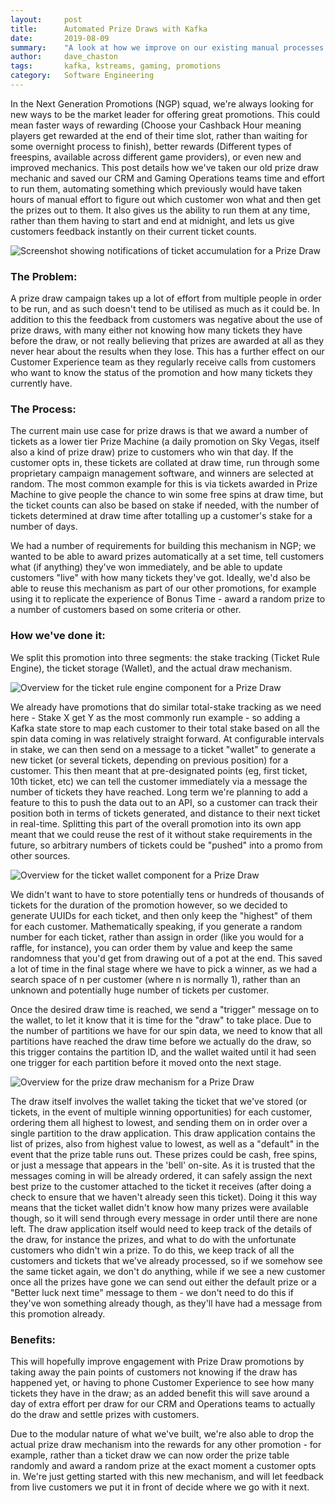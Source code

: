 ```yaml
---
layout:     post
title:      Automated Prize Draws with Kafka
date:       2019-08-09
summary:    "A look at how we improve on our existing manual processes and remove customer pain using technology."
author:     dave_chaston
tags:       kafka, kstreams, gaming, promotions
category:   Software Engineering
---
```


In the Next Generation Promotions (NGP) squad, we're always looking for new ways to be the market leader for offering great promotions. This could mean faster ways of rewarding (Choose your Cashback Hour meaning players get rewarded at the end of their time slot, rather than waiting for some overnight process to finish), better rewards (Different types of freespins, available across different game providers), or even new and improved mechanics. This post details how we've taken our old prize draw mechanic and saved our CRM and Gaming Operations teams time and effort to run them, automating something which previously would have taken hours of manual effort to figure out which customer won what and then get the prizes out to them. It also gives us the ability to run them at any time, rather than them having to start and end at midnight, and lets us give customers feedback instantly on their current ticket counts.

![Screenshot showing notifications of ticket accumulation for a Prize Draw](/images/prize-draw/notification-screenshot.png)


### The Problem:
A prize draw campaign takes up a lot of effort from multiple people in order to be run, and as such doesn't tend to be utilised as much as it could be. In addition to this the feedback from customers was negative about the use of prize draws, with many either not knowing how many tickets they have before the draw, or not really believing that prizes are awarded at all as they never hear about the results when they lose. This has a further effect on our Customer Experience team as they regularly receive calls from customers who want to know the status of the promotion and how many tickets they currently have.

### The Process:
The current main use case for prize draws is that we award a number of tickets as a lower tier Prize Machine (a daily promotion on Sky Vegas, itself also a kind of prize draw) prize to customers who win that day. If the customer opts in, these tickets are collated at draw time, run through some proprietary campaign management software, and winners are selected at random. The most common example for this is via tickets awarded in Prize Machine to give people the chance to win some free spins at draw time, but the ticket counts can also be based on stake if needed, with the number of tickets determined at draw time after totalling up a customer's stake for a number of days.

We had a number of requirements for building this mechanism in NGP; we wanted to be able to award prizes automatically at a set time, tell customers what (if anything) they've won immediately, and be able to update customers "live" with how many tickets they've got. Ideally, we'd also be able to reuse this mechanism as part of our other promotions, for example using it to replicate the experience of Bonus Time - award a random prize to a number of customers based on some criteria or other.

### How we've done it:
We split this promotion into three segments: the stake tracking (Ticket Rule Engine), the ticket storage (Wallet), and the actual draw mechanism.

![Overview for the ticket rule engine component for a Prize Draw](/images/prize-draw/rule-engine-diagram.png)

We already have promotions that do similar total-stake tracking as we need here - Stake X get Y as the most commonly run example - so adding a Kafka state store to map each customer to their total stake based on all the spin data coming in was relatively straight forward. At configurable intervals in stake, we can then send on a message to a ticket "wallet" to generate a new ticket (or several tickets, depending on previous position) for a customer. This then meant that at pre-designated points (eg, first ticket, 10th ticket, etc) we can tell the customer immediately via a message the number of tickets they have reached. Long term we're planning to add a feature to this to push the data out to an API, so a customer can track their position both in terms of tickets generated, and distance to their next ticket in real-time. Splitting this part of the overall promotion into its own app meant that we could reuse the rest of it without stake requirements in the future, so arbitrary numbers of tickets could be "pushed" into a promo from other sources.

![Overview for the ticket wallet component for a Prize Draw](/images/prize-draw/ticket-wallet-diagram.png)


We didn't want to have to store potentially tens or hundreds of thousands of tickets for the duration of the promotion however, so we decided to generate UUIDs for each ticket, and then only keep the "highest" of them for each customer. Mathematically speaking, if you generate a random number for each ticket, rather than assign in order (like you would for a raffle, for instance), you can order them by value and keep the same randomness that you'd get from drawing out of a pot at the end. This saved a lot of time in the final stage where we have to pick a winner, as we had a search space of n per customer (where n is normally 1), rather than an unknown and potentially huge number of tickets per customer.

Once the desired draw time is reached, we send a "trigger" message on to the wallet, to let it know that it is time for the "draw" to take place. Due to the number of partitions we have for our spin data, we need to know that all partitions have reached the draw time before we actually do the draw, so this trigger contains the partition ID, and the wallet waited until it had seen one trigger for each partition before it moved onto the next stage.

![Overview for the prize draw mechanism for a Prize Draw](/images/prize-draw/prize-draw-diagram.png)

The draw itself involves the wallet taking the ticket that we've stored (or tickets, in the event of multiple winning opportunities) for each customer, ordering them all highest to lowest, and sending them on in order over a single partition to the draw application. This draw application contains the list of prizes, also from highest value to lowest, as well as a "default" in the event that the prize table runs out. These prizes could be cash, free spins, or just a message that appears in the 'bell' on-site. As it is trusted that the messages coming in will be already ordered, it can safely assign the next best prize to the customer attached to the ticket it receives (after doing a check to ensure that we haven't already seen this ticket). Doing it this way means that the ticket wallet didn't know how many prizes were available though, so it will send through every message in order until there are none left. The draw application itself would need to keep track of the details of the draw, for instance the prizes, and what to do with the unfortunate customers who didn't win a prize. To do this, we keep track of all the customers and tickets that we've already processed, so if we somehow see the same ticket again, we don't do anything, while if we see a new customer once all the prizes have gone we can send out either the default prize or a "Better luck next time" message to them - we don't need to do this if they've won something already though, as they'll have had a message from this promotion already.

### Benefits:

This will hopefully improve engagement with Prize Draw promotions by taking away the pain points of customers not knowing if the draw has happened yet, or having to phone Customer Experience to see how many tickets they have in the draw; as an added benefit this will save around a day of extra effort per draw for our CRM and Operations teams to actually do the draw and settle prizes with customers.

Due to the modular nature of what we've built, we're also able to drop the actual prize draw mechanism into the rewards for any other promotion - for example, rather than a ticket draw we can now order the prize table randomly and award a random prize at the exact moment a customer opts in. We're just getting started with this new mechanism, and will let feedback from live customers we put it in front of decide where we go with it next.

